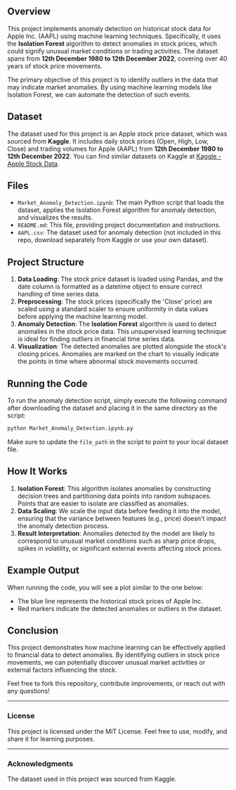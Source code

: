 ## Overview

This project implements anomaly detection on historical stock data for Apple Inc. (AAPL) using machine learning techniques. Specifically, it uses the **Isolation Forest** algorithm to detect anomalies in stock prices, which could signify unusual market conditions or trading activities. The dataset spans from **12th December 1980 to 12th December 2022**, covering over 40 years of stock price movements. 

The primary objective of this project is to identify outliers in the data that may indicate market anomalies. By using machine learning models like Isolation Forest, we can automate the detection of such events.

## Dataset

The dataset used for this project is an Apple stock price dataset, which was sourced from **Kaggle**. It includes daily stock prices (Open, High, Low, Close) and trading volumes for Apple (AAPL) from **12th December 1980 to 12th December 2022**. You can find similar datasets on Kaggle at [Kaggle - Apple Stock Data](https://www.kaggle.com/datasets).

## Files

- `Market_Anomaly_Detection.ipynb`: The main Python script that loads the dataset, applies the Isolation Forest algorithm for anomaly detection, and visualizes the results.
- `README.md`: This file, providing project documentation and instructions.
- `AAPL.csv`: The dataset used for anomaly detection (not included in this repo, download separately from Kaggle or use your own dataset).

## Project Structure

1. **Data Loading**: The stock price dataset is loaded using Pandas, and the date column is formatted as a datetime object to ensure correct handling of time series data.
2. **Preprocessing**: The stock prices (specifically the 'Close' price) are scaled using a standard scaler to ensure uniformity in data values before applying the machine learning model.
3. **Anomaly Detection**: The **Isolation Forest** algorithm is used to detect anomalies in the stock price data. This unsupervised learning technique is ideal for finding outliers in financial time series data.
4. **Visualization**: The detected anomalies are plotted alongside the stock's closing prices. Anomalies are marked on the chart to visually indicate the points in time where abnormal stock movements occurred.

## Running the Code

To run the anomaly detection script, simply execute the following command after downloading the dataset and placing it in the same directory as the script:

```bash
python Market_Anomaly_Detection.ipynb.py
```

Make sure to update the `file_path` in the script to point to your local dataset file.

## How It Works

1. **Isolation Forest**: This algorithm isolates anomalies by constructing decision trees and partitioning data points into random subspaces. Points that are easier to isolate are classified as anomalies.
2. **Data Scaling**: We scale the input data before feeding it into the model, ensuring that the variance between features (e.g., price) doesn't impact the anomaly detection process.
3. **Result Interpretation**: Anomalies detected by the model are likely to correspond to unusual market conditions such as sharp price drops, spikes in volatility, or significant external events affecting stock prices.

## Example Output

When running the code, you will see a plot similar to the one below:

- The blue line represents the historical stock prices of Apple Inc.
- Red markers indicate the detected anomalies or outliers in the dataset.


## Conclusion

This project demonstrates how machine learning can be effectively applied to financial data to detect anomalies. By identifying outliers in stock price movements, we can potentially discover unusual market activities or external factors influencing the stock.

Feel free to fork this repository, contribute improvements, or reach out with any questions!

---

### License

This project is licensed under the MIT License. Feel free to use, modify, and share it for learning purposes.

---

### Acknowledgments

The dataset used in this project was sourced from Kaggle.
